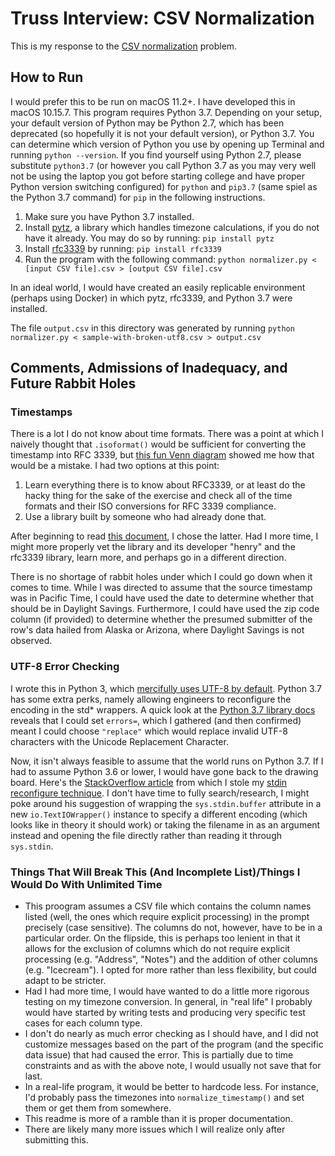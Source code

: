 # Truss Interview: CSV Normalization

This is my response to the [CSV normalization](https://github.com/trussworks/truss-interview/blob/main/CSV_README.md) problem. 

## How to Run

I would prefer this to be run on macOS 11.2+. I have developed this in macOS 10.15.7. This program requires Python 3.7. Depending on your setup, your default version of Python may be Python 2.7, which has been deprecated (so hopefully it is not your default version), or Python 3.7. You can determine which version of Python you use by opening up Terminal and running `python --version`. If you find yourself using Python 2.7, please substitute `python3.7` (or however you call Python 3.7 as you may very well not be using the laptop you got before starting college and have proper Python version switching configured) for `python` and `pip3.7` (same spiel as the Python 3.7 command) for `pip` in the following instructions.

1. Make sure you have Python 3.7 installed. 
2. Install [pytz](https://pypi.org/project/pytz/), a library which handles timezone calculations, if you do not have it already. You may do so by running: `pip install pytz`
3. Install [rfc3339](https://pypi.org/project/rfc3339/) by running: `pip install rfc3339`
4. Run the program with the following command: `python normalizer.py < [input CSV file].csv > [output CSV file].csv`

In an ideal world, I would have created an easily replicable environment (perhaps using Docker) in which pytz, rfc3339, and Python 3.7 were installed. 

The file `output.csv` in this directory was generated by running `python normalizer.py < sample-with-broken-utf8.csv > output.csv`

## Comments, Admissions of Inadequacy, and Future Rabbit Holes


### Timestamps

There is a lot I do not know about time formats. There was a point at which I naively thought that `.isoformat()` would be sufficient for converting the timestamp into RFC 3339, but [this fun Venn diagram](https://ijmacd.github.io/rfc3339-iso8601/) showed me how that would be a mistake. I had two options at this point: 

1. Learn everything there is to know about RFC3339, or at least do the hacky thing for the sake of the exercise and check all of the time formats and their ISO conversions for RFC 3339 compliance. 
2. Use a library built by someone who had already done that. 

After beginning to read [this document](https://datatracker.ietf.org/doc/html/rfc3339), I chose the latter. Had I more time, I might more properly vet the library and its developer "henry" and the rfc3339 library, learn more, and perhaps go in a different direction. 

There is no shortage of rabbit holes under which I could go down when it comes to time. While I was directed to assume that the source timestamp was in Pacific Time, I could have used the date to determine whether that should be in Daylight Savings. Furthermore, I could have used the zip code column (if provided) to determine whether the presumed submitter of the row's data hailed from Alaska or Arizona, where Daylight Savings is not observed. 

### UTF-8 Error Checking
I wrote this in Python 3, which [mercifully uses UTF-8 by default](https://towardsdatascience.com/a-guide-to-unicode-utf-8-and-strings-in-python-757a232db95c). Python 3.7 has some extra perks, namely allowing engineers to reconfigure the encoding in the std* wrappers. A quick look at the [Python 3.7 library docs](https://docs.python.org/3.7/library/io.html#io.TextIOWrapper.reconfigure) reveals that I could set `errors=`, which I gathered (and then confirmed) meant I could choose `"replace"` which would replace invalid UTF-8 characters with the Unicode Replacement Character. 

Now, it isn't always feasible to assume that the world runs on Python 3.7. If I had to assume Python 3.6 or lower, I would have gone back to the drawing board. Here's the [StackOverflow article](https://stackoverflow.com/questions/16549332/python-3-how-to-specify-stdin-encoding#comment99522854_16549332) from which I stole my [stdin reconfigure technique](https://docs.python.org/3.7/library/io.html#io.TextIOWrapper.reconfigure). I don't have time to fully search/research, I might poke around his suggestion of wrapping the `sys.stdin.buffer` attribute in a new `io.TextIOWrapper()` instance to specify a different encoding (which looks like in theory it should work) or taking the filename in as an argument instead and opening the file directly rather than reading it through `sys.stdin`. 

### Things That Will Break This (And Incomplete List)/Things I Would Do With Unlimited Time

* This proogram assumes a CSV file which contains the column names listed (well, the ones which require explicit processing) in the prompt precisely (case sensitive). The columns do not, however, have to be in a particular order. On the flipside, this is perhaps too lenient in that it allows for the exclusion of columns which do not require explicit processing (e.g. "Address", "Notes") and the addition of other columns (e.g. "Icecream"). I opted for more rather than less flexibility, but could adapt to be stricter. 
* Had I had more time, I would have wanted to do a little more rigorous testing on my timezone conversion. In general, in "real life" I probably would have started by writing tests and producing very specific test cases for each column type. 
* I don't do nearly as much error checking as I should have, and I did not customize messages based on the part of the program (and the specific data issue) that had caused the error. This is partially due to time constraints and as with the above note, I would usually not save that for last. 
* In a real-life program, it would be better to hardcode less. For instance, I'd probably pass the timezones into `normalize_timestamp()` and set them or get them from somewhere.
* This readme is more of a ramble than it is proper documentation. 
* There are likely many more issues which I will realize only after submitting this. 